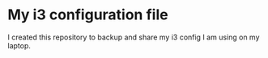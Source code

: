 # My i3 configuration file
I created this repository to backup and share my i3 config I am using on my laptop. 

